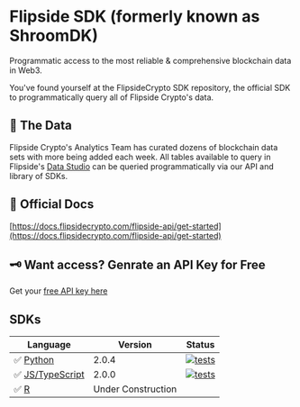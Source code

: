 # Flipside SDK (formerly known as ShroomDK)

Programmatic access to the most reliable & comprehensive blockchain data in Web3.

You've found yourself at the FlipsideCrypto SDK repository, the official SDK to programmatically query all of Flipside Crypto's data.

## 🧩 The Data
Flipside Crypto's Analytics Team has curated dozens of blockchain data sets with more being added each week. All tables available to query in Flipside's [Data Studio](https://flipsidecrypto.xyz) can be queried programmatically via our API and library of SDKs.

## 📖 Official Docs
[https://docs.flipsidecrypto.com/flipside-api/get-started](https://docs.flipsidecrypto.com/flipside-api/get-started)

## 🗝 Want access? Genrate an API Key for Free

Get your [free API key here](https://flipsidecrypto.xyz/account/api-keys)
<br>

## SDKs

| Language                 | Version | Status                                                                             |
| ------------------------ | ------- | ---------------------------------------------------------------------------------- |
| ✅ [Python](./python/)   | 2.0.4   | [![tests](https://github.com/FlipsideCrypto/sdk/actions/workflows/ci_python.yml/badge.svg)](https://github.com/FlipsideCrypto/sdk/actions/workflows/ci_python.yml)                                                                  |
| ✅ [JS/TypeScript](./js) | 2.0.0   | [![tests](https://github.com/FlipsideCrypto/sdk/actions/workflows/ci_js.yml/badge.svg)](https://github.com/FlipsideCrypto/sdk/actions/workflows/ci_js.yml)
| ✅ [R](./r/shroomDK/) | Under Construction    |  |
